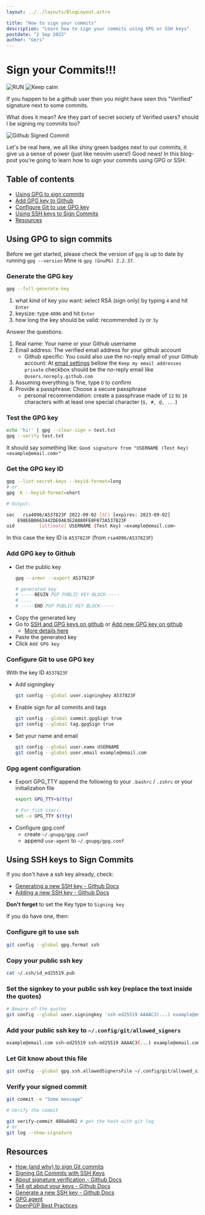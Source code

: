 ```yaml
---
layout: ../../layouts/BlogLayout.astro

title: "How to sign your commits"
description: "Learn how to sign your commits using GPG or SSH keys"
postdate: "2 Sep 2022"
author: "Gers"
---
```

# Sign your Commits!!!

![RUN](https://media.giphy.com/media/7kn27lnYSAE9O/giphy.gif)
![Keep calm](https://media.giphy.com/media/p9bj7nrUPAypq/giphy.gif)

If you happen to be a github user then you might have seen this \"Verified\" signature next to some commits.

What does it mean? Are they part of secret society of Verified users? should I be signing my commits too?

![Github Signed Commit](https://docs.github.com/assets/cb-13111/images/help/commits/verified-commit.png)

Let's be real here, we all like shiny green badges next to our commits, it give us a sense of power (just like neovim users!)
Good news! In this blog-post you're going to learn how to sign your commits using GPG or SSH.

## Table of contents
- [Using GPG to sign commits](#using-gpg-to-sign-commits)
- [Add GPG key to Github](#add-gpg-key-to-github)
- [Configure Git to use GPG key](#configure-git-to-use-gpg-key)
- [Using SSH keys to Sign Commits](#using-ssh-keys-to-sign-commits)
- [Resources](#resources)

## Using GPG to sign commits

Before we get started, please check the version of `gpg` is up to date by running `gpg --version`
Mine is `gpg (GnuPG) 2.2.37`.

### Generate the GPG key
```sh
gpg --full-generate-key
```
1. what kind of key you want: select RSA (sign only) by typing `4` and hit `Enter`
2. keysize: type `4096` and hit `Enter`
3. how long the key should be valid: recommended `2y` or `3y`

Answer the questions:

1. Real name: Your name or your Github username
2. Email address: The verified email address for your github account
    - Github specific: You could also use the no-reply email of your Github account: At [email settings](https://github.com/settings/emails) bellow the `Keep my email addresses private` checkbox should be the no-reply email like `@users.noreply.github.com`
3. Assuming everything is fine, type `O` to confirm
4. Provide a passphrase: Choose a secure passphrase
    - personal recommendation: create a passphrase made of `12` to `16` characters with at least one special character (`$, #, @, ...`)

### Test the GPG key
```sh
echo 'hi!' | gpg --clear-sign > test.txt
gpg --verify test.txt
```
It should say something like: `Good signature from "USERNAME (Test Key) <example@email.com>"`

### Get the GPG key ID
```sh
gpg --list-secret-keys --keyid-format=long
# or
gpg -K --keyid-format=short

# Output:

sec   rsa4096/A537823F 2022-09-02 [SC] [expires: 2023-09-02]
    E98E6B0663442DE0463E2A880FE0F073A537823F
uid         [ultimate] USERNAME (Test Key) <example@email.com>
```

In this case the key ID is `A537823F` (from `rsa4096/A537823F`)

### Add GPG key to Github
- Get the public key
    ```sh
    gpg --armor --export A537823F

    # generated key
    # -----BEGIN PGP PUBLIC KEY BLOCK-----
    # ....
    # -----END PGP PUBLIC KEY BLOCK-----
    ```
- Copy the generated key
- Go to [SSH and GPG keys on github](https://github.com/settings/keys) or [Add new GPG key on github](https://github.com/settings/gpg/new)
    - [More details here](https://docs.github.com/en/authentication/managing-commit-signature-verification/adding-a-gpg-key-to-your-github-account)
- Paste the generated key
- Click `Add GPG key`

### Configure Git to use GPG key

With the key ID `A537823F`

- Add signingkey
    ```sh
    git config --global user.signingkey A537823F
    ```
- Enable sign for all commits and tags
    ```sh
    git config --global commit.gpgSign true
    git config --global tag.gpgSign true
    ```
- Set your name and email
    ```sh
    git config --global user.name USERNAME
    git config --global user.email example@email.com
    ```

### Gpg agent configuration
 - Export GPG_TTY
    append the following to your `.bashrc` / `.zshrc` or your initialization file
    ```sh
    export GPG_TTY=$(tty)

    # For fish users:
    set -x GPG_TTY $(tty)
    ```
- Configure gpg.conf
    - create `~/.gnupg/gpg.conf`
    - append `use-agent` to `~/.gnupg/gpg.conf`

## Using SSH keys to Sign Commits

If you don't have a ssh key already, check:
- [Generating a new SSH key - Github Docs](https://docs.github.com/en/authentication/connecting-to-github-with-ssh/generating-a-new-ssh-key-and-adding-it-to-the-ssh-agent)
 - [Adding a new SSH key - Github Docs](https://docs.github.com/en/authentication/connecting-to-github-with-ssh/adding-a-new-ssh-key-to-your-github-account)

**Don't forget** to set the Key type to `Signing key`

If you do have one, then:

### Configure git to use ssh
```sh
git config --global gpg.format ssh
```
### Copy your public ssh key
```sh
cat ~/.ssh/id_ed25519.pub
```
### Set the signkey to your public ssh key (replace the text inside the quotes)
```sh
# Beware of the quotes
git config --global user.signingkey 'ssh-ed25519 AAAAC3(...) example@email.com'
```
### Add your public ssh key to `~/.config/git/allowed_signers`
```sh
example@email.com ssh-ed25519 ssh-ed25519 AAAAC3(...) example@email.com example@email.com
```
### Let Git know about this file
```sh
git config --global gpg.ssh.allowedSignersFile ~/.config/git/allowed_signers
```
### Verify your signed commit
```sh
git commit -m "Some message"

# Verify the commit

git verify-commit 488a8d82 # get the hash with git log
# Or 
git log --show-signature
```


## Resources
- [How (and why) to sign Git commits](https://withblue.ink/2020/05/17/how-and-why-to-sign-git-commits.html)
- [Signing Git Commits with SSH Keys](https://blog.dbrgn.ch/2021/11/16/git-ssh-signatures/)
- [About signature verification - Github Docs](https://docs.github.com/en/authentication/managing-commit-signature-verification/about-commit-signature-verification)
- [Tell git about your keys - Github Docs](https://docs.github.com/en/authentication/managing-commit-signature-verification/telling-git-about-your-signing-key)
- [Generate a new SSH key - Github Docs](https://docs.github.com/en/authentication/connecting-to-github-with-ssh/generating-a-new-ssh-key-and-adding-it-to-the-ssh-agent)
- [GPG agent](https://linux.die.net/man/1/gpg-agent)
- [OpenPGP Best Practices](https://riseup.net/en/security/message-security/openpgp/best-practices)